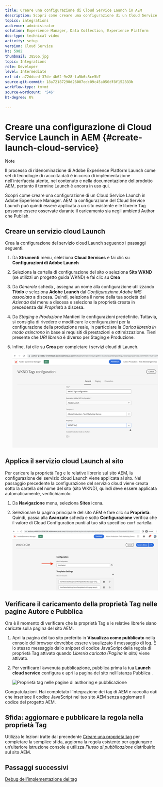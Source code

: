 ```yaml
---
title: Creare una configurazione di Cloud Service Launch in AEM
description: Scopri come creare una configurazione di un Cloud Service Launch in AEM. La configurazione del Cloud Service Launch può quindi essere applicata a un sito esistente e le librerie Tag possono essere osservate durante il caricamento sia negli ambienti Author che Publish.
topics: integrations
audience: administrator
solution: Experience Manager, Data Collection, Experience Platform
doc-type: technical video
activity: setup
version: Cloud Service
kt: 5982
thumbnail: 38566.jpg
topic: Integrations
role: Developer
level: Intermediate
exl-id: a72ddced-37de-4b62-9e28-fa5b6c8ce5b7
source-git-commit: 18a72187290d26007cdc09c45a050df8f152833b
workflow-type: tm+mt
source-wordcount: '546'
ht-degree: 0%

---
```


# Creare una configurazione di Cloud Service Launch in AEM {#create-launch-cloud-service}

>[!NOTE]
>
>Il processo di ridenominazione di Adobe Experience Platform Launch come set di tecnologie di raccolta dati è in corso di implementazione nell’interfaccia utente, nel contenuto e nella documentazione del prodotto AEM, pertanto il termine Launch è ancora in uso qui.

Scopri come creare una configurazione di un Cloud Service Launch in Adobe Experience Manager. AEM la configurazione del Cloud Service Launch può quindi essere applicata a un sito esistente e le librerie Tag possono essere osservate durante il caricamento sia negli ambienti Author che Publish.

## Creare un servizio cloud Launch

Crea la configurazione del servizio cloud Launch seguendo i passaggi seguenti.

1. Da **Strumenti** menu, seleziona **Cloud Services** e fai clic su **Configurazioni di Adobe Launch**

1. Seleziona la cartella di configurazione del sito o seleziona **Sito WKND** (se utilizzi un progetto guida WKND) e fai clic su **Crea**

1. Da _Generale_ scheda , assegna un nome alla configurazione utilizzando **Titolo** e seleziona **Adobe Launch** dal _Configurazione Adobe IMS associata_ a discesa. Quindi, seleziona il nome della tua società dal _Azienda_ dal menu a discesa e seleziona la proprietà creata in precedenza dal _Proprietà_ a discesa.

1. Da _Staging_ e _Produzione_ Mantieni le configurazioni predefinite. Tuttavia, si consiglia di rivedere e modificare le configurazioni per la configurazione della produzione reale, in particolare la _Carica libreria in modo asincrono_ in base ai requisiti di prestazioni e ottimizzazione. Tieni presente che _URI libreria_ è diverso per Staging e Produzione.

1. Infine, fai clic su **Crea** per completare i servizi cloud di Launch.

   ![Configurazione Cloud Services di avvio](assets/launch-cloud-services-config.png)

## Applica il servizio cloud Launch al sito

Per caricare la proprietà Tag e le relative librerie sul sito AEM, la configurazione del servizio cloud Launch viene applicata al sito. Nel passaggio precedente la configurazione del servizio cloud viene creata sotto la cartella del nome del sito (sito WKND), quindi deve essere applicata automaticamente, verifichiamolo.

1. Da **Navigazione** menu, seleziona **Sites** icona.

1. Selezionare la pagina principale del sito AEM e fare clic su **Proprietà**. Quindi, passa alla **Avanzate** scheda e sotto **Configurazione** verifica che il valore di Cloud Configuration punti al tuo sito specifico `conf` cartella.

   ![Applica configurazione Cloud Services al sito](assets/apply-cloud-services-config-to-site.png)

## Verificare il caricamento della proprietà Tag nelle pagine Autore e Pubblica

Ora è il momento di verificare che la proprietà Tag e le relative librerie siano caricate sulla pagina del sito AEM.

1. Apri la pagina del tuo sito preferito in **Visualizza come pubblicato** nella console del browser dovrebbe essere visualizzato il messaggio di log. È lo stesso messaggio dallo snippet di codice JavaScript della regola di proprietà Tag attivato quando _Libreria caricata (Pagina in alto)_ viene attivato.

1. Per verificare l’avvenuta pubblicazione, pubblica prima la tua **Launch cloud service** configura e apri la pagina del sito nell’istanza Pubblica .

   ![Proprietà tag nelle pagine di authoring e pubblicazione](assets/tag-property-on-author-publish-pages.png)

Congratulazioni. Hai completato l’integrazione dei tag di AEM e raccolta dati che inserisce il codice JavaScript nel tuo sito AEM senza aggiornare il codice del progetto AEM.

## Sfida: aggiornare e pubblicare la regola nella proprietà Tag

Utilizza le lezioni tratte dal precedente [Creare una proprietà tag](./create-tag-property.md) per completare la semplice sfida, aggiorna la regola esistente per aggiungere un’ulteriore istruzione console e utilizza _Flusso di pubblicazione_ distribuirlo sul sito AEM.

## Passaggi successivi

[Debug dell’implementazione dei tag](debug-tags-implementation.md)
